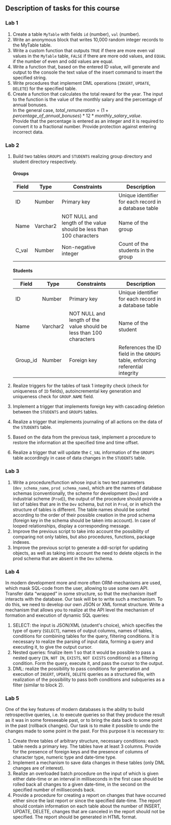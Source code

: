 ## Description of tasks for this course

### Lab 1

1. Create a table `MyTable` with fields `id` (number), `val` (number).
1. Write an anonymous block that writes 10,000 random integer records to the MyTable table.
1. Write a custom function that outputs `TRUE` if there are more even val values in the `MyTable` table, `FALSE` if there are more odd values, and `EQUAL` if the number of even and odd values are equal.
1. Write a function that, based on the entered ID value, will generate and output to the console the text value of the insert command to insert the specified string.
1. Write procedures that implement DML operations (`INSERT`, `UPDATE`, `DELETE`) for the specified table.
1. Create a function that calculates the total reward for the year. The input to the function is the value of the monthly salary and the percentage of annual bonuses.<br>In the general case, $`total\_remuneration= (1+ percentage\_of\_annual\_bonuses)*12*monthly\_salary\_value`$.<br>Provide that the percentage is entered as an integer and it is required to convert it to a fractional number. Provide protection against entering incorrect data.

### Lab 2

1. Build two tables `GROUPS` and `STUDENTS` realizing group directory and student directory respectively.

   #### Groups
   
   |Field|Type|Constraints|Description|
   |-|-|-|-|
   |ID|Number|Primary key|Unique identifier for each record in a database table|
   |Name|Varchar2|NOT NULL and length of the value should be less than 100 characters|Name of the group|
   |C_val|Number|Non-negative integer|Count of the students in the group|

   #### Students
   
   |Field|Type|Constraints|Description|
   |-|-|-|-|
   |ID|Number|Primary key|Unique identifier for each record in a database table|
   |Name|Varchar2|NOT NULL and length of the value should be less than 100 characters|Name of the student|
   |Group_id|Number|Foreign key|References the ID field in the `GROUPS` table, enforcing referential integrity|
   
1. Realize triggers for the tables of task 1 integrity check (check for uniqueness of `ID` fields), autoincremental key generation and uniqueness check for `GROUP.NAME` field.
1. Implement a trigger that implements foreign key with cascading deletion between the `STUDENTS` and `GROUPS` tables.
1. Realize a trigger that implements journaling of all actions on the data of the `STUDENTS` table.
1. Based on the data from the previous task, implement a procedure to restore the information at the specified time and time offset.
1. Realize a trigger that will update the `C_VAL` information of the `GROUPS` table accordingly in case of data changes in the `STUDENTS` table.

### Lab 3

1. Write a procedure/function whose input is two text parameters (`dev_schema_name`, `prod_schema_name`), which are the names of database schemas (conventionally, the scheme for development (`Dev`) and industrial scheme (`Prod`)), the output of the procedure should provide a list of tables that are in the `Dev` schema, but not in `Prod`, or in which the structure of tables is different. The table names should be sorted according to the order of their possible creation in the prod schema (foreign key in the schema should be taken into account). In case of looped relationships, display a corresponding message.
1. Improve the previous script to take into account the possibility of comparing not only tables, but also procedures, functions, package indexes.
1. Improve the previous script to generate a ddl-script for updating objects, as well as taking into account the need to delete objects in the prod schema that are absent in the `Dev` schema.

### Lab 4

In modern development more and more often ORM-mechanisms are used, which mask SQL-code from the user, allowing to use some own API. Transfer data “wrapped” in some structure, so that the mechanism itself interacts with the database. Our task will be to write such a mechanism. To do this, we need to develop our own JSON or XML format structure.
Write a mechanism that allows you to realize at the API level the mechanism of formation and execution of dynamic SQL queries:
1. SELECT: the input is JSON/XML (student's choice), which specifies the type of query (`SELECT`), names of output columns, names of tables, conditions for combining tables for the query, filtering conditions. It is necessary to realize the parsing of input data, forming a query and executing it, to give the output cursor.
1. Nested queries: finalize item 1 so that it would be possible to pass a nested query (`IN`, `NOT IN`, `EXISTS`, `NOT EXISTS` conditions) as a filtering condition. Form the query, execute it, and pass the cursor to the output.
1. DML: realize the possibility to pass conditions for generation and execution of `INSERT`, `UPDATE`, `DELETE` queries as a structured file, with realization of the possibility to pass both conditions and subqueries as a filter (similar to block 2).

### Lab 5

One of the key features of modern databases is the ability to build retrospective queries, i.e. to execute queries so that they produce the result as it was in some foreseeable past, or to bring the data back to some point in the past (rollback changes). Our task is to make it possible to undo the changes made to some point in the past. For this purpose it is necessary to: 
1. Create three tables of arbitrary structure, necessary conditions: each table needs a primary key. The tables have at least 3 columns. Provide for the presence of foreign keys and the presence of columns of character type, numeric type and date-time type.
1. Implement a mechanism to save data changes in these tables (only DML changes are of interest).
1. Realize an overloaded batch procedure on the input of which is given either date-time or an interval in milliseconds in the first case should be rolled back all changes to a given date-time, in the second on the specified number of milliseconds back.
1. Provide a procedure for creating a report on changes that have occurred either since the last report or since the specified date-time. The report should contain information on each table about the number of INSERT, UPDATE, DELETE, changes that are canceled in the report should not be specified. The report should be generated in HTML format.
